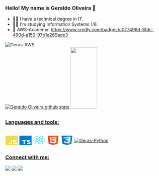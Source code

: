 ### Hello! My name is Geraldo Oliveira 👋

- 👨‍💻 I have a technical degree in IT.
- 👨‍🎓 I'm studying Information Systems 1/8.
- 📃 AWS-Academy: https://www.credly.com/badges/c077496d-8fdc-490d-a150-97b1e269ade3 
<img align="end" alt="Geras-AWS" height="100" width="100" src="https://images.credly.com/size/340x340/images/73e4a58b-a8ef-41a3-a7db-9183dd269882/image.png" />

<div>
  <a href="https://github.com/GerasDeveloper"/>
  <img width="49%" height="195px" src="https://github-readme-stats.vercel.app/api?username=GerasDeveloper&show_icons=true&count_private=true&hide_border=true&title_color=7B68EE&icon_color=7B68EE&text_color=0f141b&bg_color=0f141b" alt="Geraldo Oliveira github stats" /> 
  <img width="41%" height="195px" src="https://github-readme-stats.vercel.app/api/top-langs/?username=GerasDeveloper&layout=compact&hide_border=true&title_color=7B68EE&text_color=7B68EE&bg_color=0f141b" />
</div>

##

### Languages and tools:

<div style="display: inline_block"><br>
  <img align="center" alt="Geras-Js" height="30" width="40" src="https://raw.githubusercontent.com/devicons/devicon/master/icons/javascript/javascript-plain.svg">
  <img align="center" alt="Geras-Ts" height="30" width="40" src="https://raw.githubusercontent.com/devicons/devicon/master/icons/typescript/typescript-plain.svg">
  <img align="center" alt="Geras-React" height="30" width="40" src="https://raw.githubusercontent.com/devicons/devicon/master/icons/react/react-original.svg">
  <img align="center" alt="Geras-HTML" height="30" width="40" src="https://raw.githubusercontent.com/devicons/devicon/master/icons/html5/html5-original.svg">
  <img align="center" alt="Geras-CSS" height="30" width="40" src="https://raw.githubusercontent.com/devicons/devicon/master/icons/css3/css3-original.svg">
  <img align="center" alt="Geras-Python" height="40" width="50" src="https://cdn.jsdelivr.net/gh/devicons/devicon/icons/amazonwebservices/amazonwebservices-plain-wordmark.svg" />
</div>
  
  ##
  
  ### Connect with me:
 
<div> 

  <a href="https://www.instagram.com/geraldoolipinho/" target="_blank"><img src="https://img.shields.io/badge/-Instagram-%23E4405F?style=for-the-badge&logo=instagram&logoColor=white" target="_blank"></a>
  <a href = "https://mail.google.com/mail/u/0/#inbox"><img src="https://img.shields.io/badge/-Gmail-%23333?style=for-the-badge&logo=gmail&logoColor=white" target="_blank"></a>
  <a href="https://www.linkedin.com/in/geraldo-pinho-b0110424a/" target="_blank"><img src="https://img.shields.io/badge/-LinkedIn-%230077B5?style=for-the-badge&logo=linkedin&logoColor=white" target="_blank"></a> 
  
</div>
